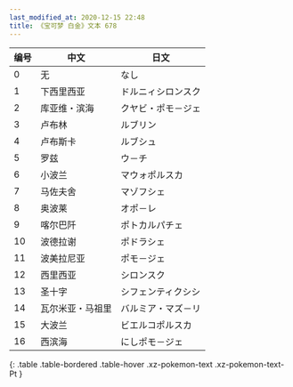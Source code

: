```yaml
---
last_modified_at: 2020-12-15 22:48
title: 《宝可梦 白金》文本 678
---
```

| 编号 | 中文 | 日文 |
| ---- | ---- | ---- |
| 0 | 无 | なし |
| 1 | 下西里西亚 | ドルニィシロンスク |
| 2 | 库亚维・滨海 | クヤビ・ポモ－ジェ |
| 3 | 卢布林 | ルブリン |
| 4 | 卢布斯卡 | ルブシュ |
| 5 | 罗兹 | ウ－チ |
| 6 | 小波兰 | マウォポルスカ |
| 7 | 马佐夫舍 | マゾフシェ |
| 8 | 奥波莱 | オポ－レ |
| 9 | 喀尔巴阡 | ポトカルパチェ |
| 10 | 波德拉谢 | ポドラシェ |
| 11 | 波美拉尼亚 | ポモ－ジェ |
| 12 | 西里西亚 | シロンスク |
| 13 | 圣十字 | シフェンティクシシ |
| 14 | 瓦尔米亚・马祖里 | バルミア・マズ－リ |
| 15 | 大波兰 | ビエルコポルスカ |
| 16 | 西滨海 | にしポモ－ジェ |
{: .table .table-bordered .table-hover .xz-pokemon-text .xz-pokemon-text-Pt }